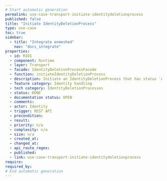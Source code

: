 ```yaml
---
# Start automatic generation
permalink: use-case-transport-initiate-identitydeletionprocess
published: false
title: "Initiate IdentityDeletionProcess"
type: use-case
toc: true
sidebar:
  - title: "Integrate enmeshed"
    nav: "docs_integrate"
properties:
  - id: RID1
  - component: Runtime
  - layer: Transport
  - facade: IdentityDeletionProcessFacade
  - function: initiateIdentityDeletionProcess
  - description: Initiate an IdentityDeletionProcess that has status 'Approved'
  - feature category: Identity handling
  - tech category: IdentityDeletionProcesses
  - status: DONE
  - documentation status: OPEN
  - comments:
  - actor: Identity
  - trigger: REST API
  - precondition:
  - result:
  - priority: n/a
  - complexity: n/a
  - size: n/a
  - created_at:
  - changed_at:
  - api_route_regex:
  - published:
  - link: use-case-transport-initiate-identitydeletionprocess
require:
required_by:
# End automatic generation
---
```

